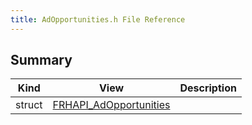```yaml
---
title: AdOpportunities.h File Reference
---
```


## Summary
| Kind | View | Description |
|------|------|-------------|
|struct|[FRHAPI_AdOpportunities](/unreal-plugins/all/structfrhapi__adopportunities/#structFRHAPI__AdOpportunities)||
